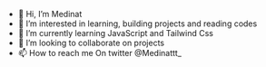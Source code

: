 - 👋 Hi, I’m Medinat
- 👀 I’m interested in learning, building projects and reading codes
- 🌱 I’m currently learning JavaScript and Tailwind Css
- 💞️ I’m looking to collaborate on projects
- 📫 How to reach me On twitter @Medinattt_

<!---
MedinatOshinowo/MedinatOshinowo is a ✨ special ✨ repository because its `README.md` (this file) appears on your GitHub profile.
You can click the Preview link to take a look at your changes.
--->
